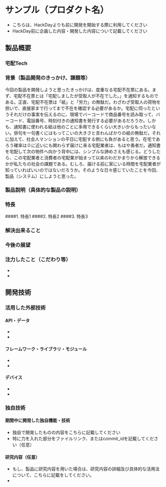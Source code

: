 # サンプル（プロダクト名）

- こちらは、HackDayよりも前に開発を開始する際に利用してください
- HackDay前に企画した内容・開発した内容について記載してください

## 製品概要
### 宅配Tech

### 背景（製品開発のきっかけ、課題等）
今回の製品を開発しようと思ったきっかけは、度重なる宅配不在票にある。まず、宅配不在票とは「宅配しましたが受取人が不在でした。」を通知するものである。正直、宅配不在票は「紙」と「労力」の無駄だ。わざわざ受取人の荷物を担いで、直接家まで行ってまで不在を確認する必要があるか。宅配に伺ったというそれだけの事実を伝えるのに、現場でバーコードで商品番号を読み取って、バーコード、電話番号、時刻付きの通知書を発行する必要があるだろうか。しかも、通知書に使われる紙は他のことに多用できるくらい大きいからもったいない。俳句を一句書くにはもってこいの大きさと言わんばかりの紙の無駄だ。それに加えて、社会人マンションの平日に宅配する側にも負があると思う。在宅であろう確率は０に近いにも関わらず届けに来る宅配業者は、もはや勇者だ。通知書を宅配して次の物件へ向かう背中には、シンプルな諦めさえも感じる。どうしたら、この宅配業者と消費者の宅配業が始まって以来のわだかまりから解放できるかが私たちの社会の課題である。むしろ、届ける前に家にいる時間を宅配業者が知っていればいいのではないだろうか。そのような日々感じていたことを今回、製品（システム）にしようと思った。
### 製品説明（具体的な製品の説明）
### 特長
####1. 特長1
####2. 特長2
####3. 特長3

### 解決出来ること
### 今後の展望
### 注力したこと（こだわり等）
* 
* 

## 開発技術
### 活用した外部技術
#### API・データ
* 
* 

#### フレームワーク・ライブラリ・モジュール
* 
* 

#### デバイス
* 
* 

### 独自技術
#### 期間中に開発した独自機能・技術
* 独自で開発したものの内容をこちらに記載してください
* 特に力を入れた部分をファイルリンク、またはcommit_idを記載してください（任意）

#### 研究内容（任意）
* もし、製品に研究内容を用いた場合は、研究内容の詳細及び具体的な活用法について、こちらに記載をしてください。
* 
